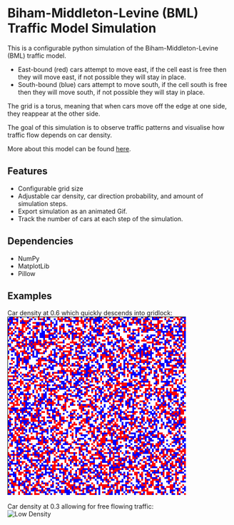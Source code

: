 # Biham-Middleton-Levine (BML) Traffic Model Simulation

This is a configurable python simulation of the Biham-Middleton-Levine (BML) traffic model. <br />

- East-bound (red) cars attempt to move east, if the cell east is free then they will move east, if not possible they will stay in place. <br />
- South-bound (blue) cars attempt to move south, if the cell south is free then they will move south, if not possible they will stay in place. <br />

The grid is a torus, meaning that when cars move off the edge at one side, they reappear at the other side.

The goal of this simulation is to observe traffic patterns and visualise how traffic flow depends on car density.

More about this model can be found [here](https://en.wikipedia.org/wiki/Biham%E2%80%93Middleton%E2%80%93Levine_traffic_model).

## Features
- Configurable grid size
- Adjustable car density, car direction probability, and amount of simulation steps.
- Export simulation as an animated Gif.
- Track the number of cars at each step of the simulation.

## Dependencies
- NumPy
- MatplotLib
- Pillow

## Examples
Car density at 0.6 which quickly descends into gridlock: <br />
![BML Simulation](./bml_sim.gif)  <br />

Car density at 0.3 allowing for free flowing traffic: <br />
![Low Density](./lowDensity.gif) 
